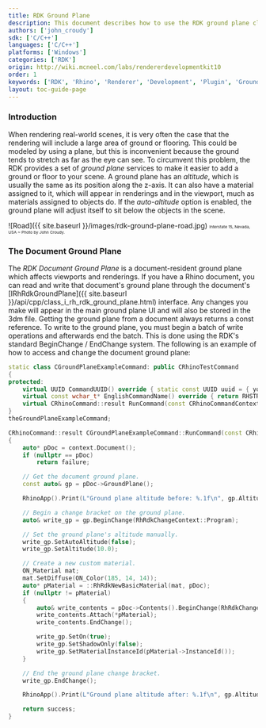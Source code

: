 ```yaml
---
title: RDK Ground Plane
description: This document describes how to use the RDK ground plane class in C/C++.
authors: ['john_croudy']
sdk: ['C/C++']
languages: ['C/C++']
platforms: ['Windows']
categories: ['RDK']
origin: http://wiki.mcneel.com/labs/rendererdevelopmentkit10
order: 1
keywords: ['RDK', 'Rhino', 'Renderer', 'Development', 'Plugin', 'Ground Plane']
layout: toc-guide-page
---
```

### Introduction
When rendering real-world scenes, it is very often the case that the rendering will include a large area of ground or flooring. This could be modeled by using a plane, but this is inconvenient because the ground tends to stretch as far as the eye can see. To circumvent this problem, the RDK provides a set of _ground plane_ services to make it easier to add a ground or floor to your scene. A ground plane has an _altitude_, which is usually the same as its position along the z-axis. It can also have a material assigned to it, which will appear in renderings and in the viewport, much as materials assigned to objects do. If the _auto-altitude_ option is enabled, the ground plane will adjust itself to sit below the objects in the scene.

![Road]({{ site.baseurl }}/images/rdk-ground-plane-road.jpg)
<small><small><small>Interstate 15, Nevada, USA ~ Photo by John Croudy.</small></small></small>

### The Document Ground Plane
The _RDK Document Ground Plane_ is a document-resident ground plane which affects viewports and renderings. If you have a Rhino document, you can read and write that document's ground plane through the document's [IRhRdkGroundPlane]({{ site.baseurl }}/api/cpp/class_i_rh_rdk_ground_plane.html) interface. Any changes you make will appear in the main ground plane UI and will also be stored in the 3dm file. Getting the ground plane from a document always returns a const reference. To write to the ground plane, you must begin a batch of write operations and afterwards end the batch. This is done using the RDK's standard BeginChange / EndChange system. The following is an example of how to access and change the document ground plane:
```cpp
static class CGroundPlaneExampleCommand: public CRhinoTestCommand
{
protected:
	virtual UUID CommandUUID() override { static const UUID uuid = { your_uuid_here } }; return uuid; }
	virtual const wchar_t* EnglishCommandName() override { return RHSTR_LIT(L"MyGroundPlaneCmd"); }
	virtual CRhinoCommand::result RunCommand(const CRhinoCommandContext& context) override;
}
theGroundPlaneExampleCommand;

CRhinoCommand::result CGroundPlaneExampleCommand::RunCommand(const CRhinoCommandContext& context)
{
	auto* pDoc = context.Document();
	if (nullptr == pDoc)
		return failure;

	// Get the document ground plane.
	const auto& gp = pDoc->GroundPlane();

	RhinoApp().Print(L"Ground plane altitude before: %.1f\n", gp.Altitude());

	// Begin a change bracket on the ground plane.
	auto& write_gp = gp.BeginChange(RhRdkChangeContext::Program);

	// Set the ground plane's altitude manually.
	write_gp.SetAutoAltitude(false);
	write_gp.SetAltitude(10.0);

	// Create a new custom material.
	ON_Material mat;
	mat.SetDiffuse(ON_Color(185, 14, 14));
	auto* pMaterial = ::RhRdkNewBasicMaterial(mat, pDoc);
	if (nullptr != pMaterial)
	{
		auto& write_contents = pDoc->Contents().BeginChange(RhRdkChangeContext::Program);
		write_contents.Attach(*pMaterial);
		write_contents.EndChange();

		write_gp.SetOn(true);
		write_gp.SetShadowOnly(false);
		write_gp.SetMaterialInstanceId(pMaterial->InstanceId());
	}

	// End the ground plane change bracket.
	write_gp.EndChange();

	RhinoApp().Print(L"Ground plane altitude after: %.1f\n", gp.Altitude());

	return success;
}
```

